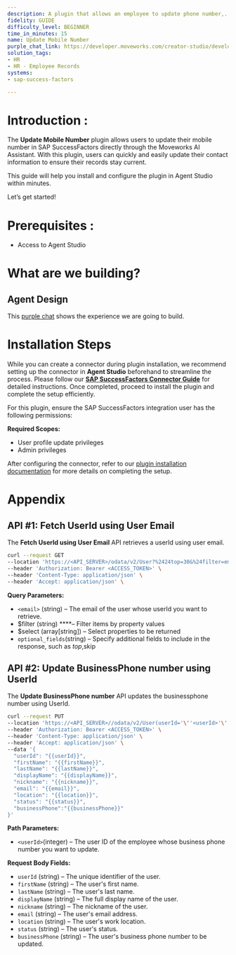 ```yaml
---
description: A plugin that allows an employee to update phone number,.
fidelity: GUIDE
difficulty_level: BEGINNER
time_in_minutes: 15
name: Update Mobile Number
purple_chat_link: https://developer.moveworks.com/creator-studio/developer-tools/purple-chat?conversation=%7B%22startTimestamp%22%3A%2211%3A43+AM%22%2C%22messages%22%3A%5B%7B%22parts%22%3A%5B%7B%22richText%22%3A%22%3Cp%3EHey+Copilot%2C+I+need+to+update+my+mobile+number+in+SuccessFactors.%3C%2Fp%3E%22%7D%5D%2C%22role%22%3A%22user%22%7D%2C%7B%22parts%22%3A%5B%7B%22richText%22%3A%22%3Cp%3EI+can+assist+you+with+updating+your+mobile+number.+Could+you+please+provide+your+new+mobile+number%3F%3C%2Fp%3E%22%7D%5D%2C%22role%22%3A%22assistant%22%7D%2C%7B%22parts%22%3A%5B%7B%22richText%22%3A%22%3Cp%3ESure%2C+my+new+mobile+number+is+%2B1-234-567-8901.%3C%2Fp%3E%22%7D%5D%2C%22role%22%3A%22user%22%7D%2C%7B%22parts%22%3A%5B%7B%22richText%22%3A%22%3Cp%3EThank+you.+Let+me+confirm+the+details%3A+You+would+like+to+update+your+mobile+number+to+%2B1-234-567-8901.+Is+that+correct%3F%3C%2Fp%3E%22%7D%5D%2C%22role%22%3A%22assistant%22%7D%2C%7B%22parts%22%3A%5B%7B%22richText%22%3A%22%3Cp%3EYes%2C+that%27s+correct.%3C%2Fp%3E%22%7D%5D%2C%22role%22%3A%22user%22%7D%2C%7B%22parts%22%3A%5B%7B%22richText%22%3A%22%3Cp%3EGreat%21+I+am+updating+your+mobile+number+now.%3C%2Fp%3E%22%7D%2C%7B%22apiBlock%22%3A%7B%22code%22%3A%22Updating+details...%22%2C%22title%22%3A%22Updating+mobile+number%22%2C%22connectorName%22%3A%22sap-success-factors%22%7D%7D%5D%2C%22role%22%3A%22assistant%22%7D%2C%7B%22parts%22%3A%5B%7B%22richText%22%3A%22%3Cp%3EYour+mobile+number+has+been+successfully+updated+to+%2B1-234-567-8901+in+SuccessFactors.%3C%2Fp%3E%3Cp%3EIs+there+anything+else+I+can+help+you+with%3F%3C%2Fp%3E%22%7D%2C%7B%22citations%22%3A%5B%7B%22citationTitle%22%3A%22SuccessFactors+Profile%22%2C%22connectorName%22%3A%22successfactors%22%7D%5D%7D%5D%2C%22role%22%3A%22assistant%22%7D%5D%7D
solution_tags:
- HR
- HR - Employee Records
systems:
- sap-success-factors

---
```


# **Introduction :**

The **Update Mobile Number** plugin allows users to update their mobile number in SAP SuccessFactors directly through the Moveworks AI Assistant. With this plugin, users can quickly and easily update their contact information to ensure their records stay current.

This guide will help you install and configure the plugin in Agent Studio within minutes. 

Let’s get started!

# Prerequisites :

- Access to Agent Studio

# What are we building?

## **Agent Design**

This [purple chat](https://developer.moveworks.com/creator-studio/developer-tools/purple-chat?conversation=%7B%22startTimestamp%22%3A%2211%3A43+AM%22%2C%22messages%22%3A%5B%7B%22parts%22%3A%5B%7B%22richText%22%3A%22%3Cp%3EHey+Copilot%2C+I+need+to+update+my+mobile+number+in+SuccessFactors.%3C%2Fp%3E%22%7D%5D%2C%22role%22%3A%22user%22%7D%2C%7B%22parts%22%3A%5B%7B%22richText%22%3A%22%3Cp%3EI+can+assist+you+with+updating+your+mobile+number.+Could+you+please+provide+your+new+mobile+number%3F%3C%2Fp%3E%22%7D%5D%2C%22role%22%3A%22assistant%22%7D%2C%7B%22parts%22%3A%5B%7B%22richText%22%3A%22%3Cp%3ESure%2C+my+new+mobile+number+is+%2B1-234-567-8901.%3C%2Fp%3E%22%7D%5D%2C%22role%22%3A%22user%22%7D%2C%7B%22parts%22%3A%5B%7B%22richText%22%3A%22%3Cp%3EThank+you.+Let+me+confirm+the+details%3A+You+would+like+to+update+your+mobile+number+to+%2B1-234-567-8901.+Is+that+correct%3F%3C%2Fp%3E%22%7D%5D%2C%22role%22%3A%22assistant%22%7D%2C%7B%22parts%22%3A%5B%7B%22richText%22%3A%22%3Cp%3EYes%2C+that%27s+correct.%3C%2Fp%3E%22%7D%5D%2C%22role%22%3A%22user%22%7D%2C%7B%22parts%22%3A%5B%7B%22richText%22%3A%22%3Cp%3EGreat%21+I+am+updating+your+mobile+number+now.%3C%2Fp%3E%22%7D%2C%7B%22apiBlock%22%3A%7B%22code%22%3A%22Updating+details...%22%2C%22title%22%3A%22Updating+mobile+number%22%2C%22connectorName%22%3A%22sap-success-factors%22%7D%7D%5D%2C%22role%22%3A%22assistant%22%7D%2C%7B%22parts%22%3A%5B%7B%22richText%22%3A%22%3Cp%3EYour+mobile+number+has+been+successfully+updated+to+%2B1-234-567-8901+in+SuccessFactors.%3C%2Fp%3E%3Cp%3EIs+there+anything+else+I+can+help+you+with%3F%3C%2Fp%3E%22%7D%2C%7B%22citations%22%3A%5B%7B%22citationTitle%22%3A%22SuccessFactors+Profile%22%2C%22connectorName%22%3A%22successfactors%22%7D%5D%7D%5D%2C%22role%22%3A%22assistant%22%7D%5D%7D) shows the experience we are going to build.

# **Installation Steps**

While you can create a connector during plugin installation, we recommend setting up the connector in **Agent Studio** beforehand to streamline the process. Please follow our [**SAP SuccessFactors Connector Guide**](https://developer.moveworks.com/marketplace/package/?id=sap-success-factors&hist=home%2Cbrws#how-to-implement) for detailed instructions. Once completed, proceed to install the plugin and complete the setup efficiently.

For this plugin, ensure the SAP SuccessFactors integration user has the following permissions:

**Required Scopes:**

- User profile update privileges
- Admin privileges

After configuring the connector, refer to our [plugin installation documentation](https://help.moveworks.com/docs/ai-agent-marketplace-installation) for more details on completing the setup.

# **Appendix**

## API #1: **Fetch UserId using User Email**

The **Fetch UserId using User Email** API retrieves a userId using user email.

```bash
curl --request GET
--location 'https://<API_SERVER>/odata/v2/User?%2424top=30&%24filter=email%20eq%20<email>&%24select=userId%2CfirstName%2ClastName%2CdisplayName%2Cnickname%2Cemail%2Clocation%2Cdepartment%2Cstatus%2Cgender%2CtimeZone%2CemployeeClass%2ChireDate%2CjobCode' \
--header 'Authorization: Bearer <ACCESS_TOKEN>' \
--header 'Content-Type: application/json' \
--header 'Accept: application/json' \
```

**Query Parameters:**

- `<email>` (string) – The email of the user whose userId you want to retrieve.
- $filter (string) ****– Filter items by property values
- $select (array[string]) – Select properties to be returned
- `optional_fields`(string) – Specify additional fields to include in the response, such as $top,$skip

## API #2: Update BusinessPhone number **using UserId**

The **Update BusinessPhone number** API updates the businessphone number using UserId.

```bash
curl --request PUT
--location 'https://<API_SERVER>//odata/v2/User(userId='\''<userId>'\'')' \
--header 'Authorization: Bearer <ACCESS_TOKEN>' \
--header 'Content-Type: application/json' \
--header 'Accept: application/json' \
--data '{
  "userId": "{{userId}}",
  "firstName": "{{firstName}}",
  "lastName": "{{lastName}}",
  "displayName": "{{displayName}}",
  "nickname": "{{nickname}}",
  "email": "{{email}}",
  "location": "{{location}}",
  "status": "{{status}}",
  "businessPhone":"{{businessPhone}}"
}'
```

**Path Parameters:**

- `<userId>`(integer) – The user ID of the employee whose business phone number you want to update.

**Request Body Fields:**

- `userId` (string) – The unique identifier of the user.
- `firstName` (string) – The user's first name.
- `lastName`  (string) – The user's last name.
- `displayName` (string) – The full display name of the user.
- `nickname`  (string) – The nickname of the user.
- `email`  (string) – The user's email address.
- `location`  (string) – The user's work location.
- `status` (string) – The user's status.
- `businessPhone`  (string) – The user's business phone number to be updated.